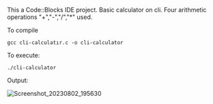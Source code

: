 This a Code::Blocks IDE project. Basic calculator on cli. Four arithmetic operations "+","-","/","*" used.

To compile
```
gcc cli-calculatır.c -o cli-calculator
```
To execute:
```
./cli-calculator
```
Output:

![Screenshot_20230802_195630](https://github.com/anilv8/c-projects/assets/81171588/9df75f8c-bf0d-43ee-b9f3-3d1fbcf64b8e)
